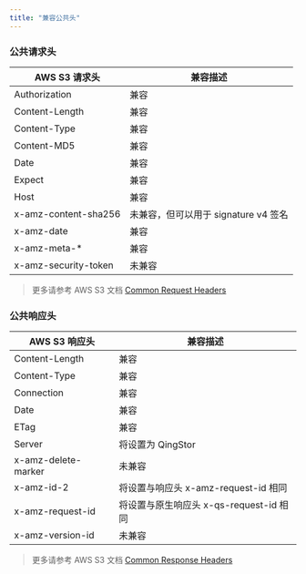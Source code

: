 ```yaml
---
title: "兼容公共头"
---
```



### 公共请求头

| AWS S3 请求头 | 兼容描述 |
| --- | --- |
| Authorization | 兼容 |
| Content-Length | 兼容 |
| Content-Type | 兼容 |
| Content-MD5 | 兼容 |
| Date | 兼容 |
| Expect | 兼容 |
| Host | 兼容 |
| x-amz-content-sha256 | 未兼容，但可以用于 signature v4 签名 |
| x-amz-date | 兼容 |
| x-amz-meta-* | 兼容 |
| x-amz-security-token | 未兼容 |

> 更多请参考 AWS S3 文档 [Common Request Headers](http://docs.aws.amazon.com/AmazonS3/latest/API/RESTCommonRequestHeaders.html)

### 公共响应头

| AWS S3 响应头 | 兼容描述 |
| --- | --- |
| Content-Length | 兼容 |
| Content-Type | 兼容 |
| Connection | 兼容 |
| Date | 兼容 |
| ETag | 兼容 |
| Server | 将设置为 QingStor |
| x-amz-delete-marker | 未兼容 |
| x-amz-id-2 | 将设置与响应头 x-amz-request-id 相同 |
| x-amz-request-id | 将设置与原生响应头 x-qs-request-id 相同 |
| x-amz-version-id | 未兼容 |

> 更多请参考 AWS S3 文档 [Common Response Headers](http://docs.aws.amazon.com/AmazonS3/latest/API/ErrorResponses.html)
